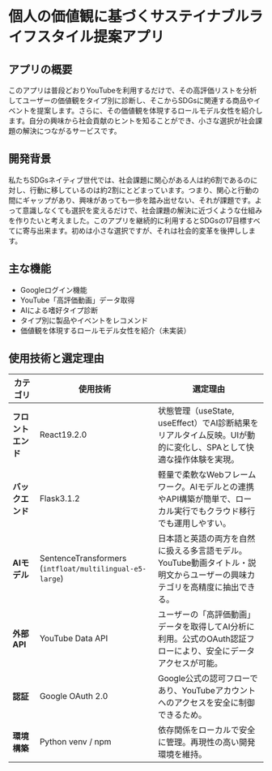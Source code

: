 # 個人の価値観に基づくサステイナブルライフスタイル提案アプリ
## アプリの概要
このアプリは普段どおりYouTubeを利用するだけで、その高評価リストを分析してユーザーの価値観をタイプ別に診断し、そこからSDGsに関連する商品やイベントを提案します。さらに、その価値観を体現するロールモデル女性を紹介します。自分の興味から社会貢献のヒントを知ることができ、小さな選択が社会課題の解決につながるサービスです。
## 開発背景
私たちSDGsネイティブ世代では、社会課題に関心がある人は約6割であるのに対し、行動に移しているのは約2割にとどまっています。つまり、関心と行動の間にギャップがあり、興味があっても一歩を踏み出せない、それが課題です。よって意識しなくても選択を変えるだけで、社会課題の解決に近づくような仕組みを作りたいと考えました。このアプリを継続的に利用するとSDGsの17目標すべてに寄与出来ます。初めは小さな選択ですが、それは社会的変革を後押しします。
## 主な機能
- Googleログイン機能
- YouTube「高評価動画」データ取得
- AIによる嗜好タイプ診断
- タイプ別に製品やイベントをレコメンド
- 価値観を体現するロールモデル女性を紹介（未実装）

## 使用技術と選定理由

| カテゴリ | 使用技術 | 選定理由 |
|-----------|------------|------------|
| **フロントエンド** | React19.2.0 | 状態管理（useState, useEffect）でAI診断結果をリアルタイム反映。UIが動的に変化し、SPAとして快適な操作体験を実現。 |
| **バックエンド** | Flask3.1.2| 軽量で柔軟なWebフレームワーク。AIモデルとの連携やAPI構築が簡単で、ローカル実行でもクラウド移行でも運用しやすい。 |
| **AIモデル** | SentenceTransformers (`intfloat/multilingual-e5-large`) | 日本語と英語の両方を自然に扱える多言語モデル。YouTube動画タイトル・説明文からユーザーの興味カテゴリを高精度に抽出できる。 |
| **外部API** | YouTube Data API | ユーザーの「高評価動画」データを取得してAI分析に利用。公式のOAuth認証フローにより、安全にデータアクセスが可能。 |
| **認証** |Google OAuth 2.0| Google公式の認可フローであり、YouTubeアカウントへのアクセスを安全に制御できるため。 |
| **環境構築** | Python venv / npm | 依存関係をローカルで安全に管理。再現性の高い開発環境を維持。 |





